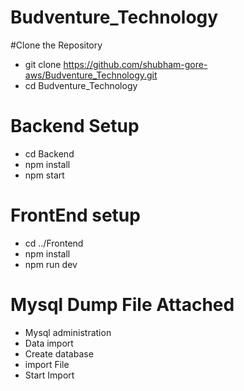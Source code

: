 # Budventure_Technology
#Clone the Repository
- git clone https://github.com/shubham-gore-aws/Budventure_Technology.git
- cd Budventure_Technology

# Backend Setup
- cd Backend
- npm install
- npm start

# FrontEnd setup 
- cd ../Frontend
- npm install
- npm run dev

# Mysql Dump File Attached 
- Mysql administration 
- Data import
- Create database 
- import File 
- Start Import 